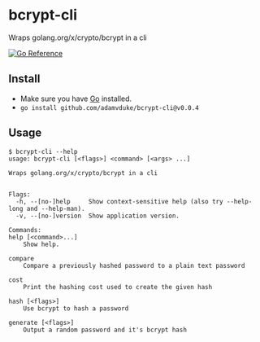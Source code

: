 # bcrypt-cli

Wraps golang.org/x/crypto/bcrypt in a cli

[![Go Reference](https://pkg.go.dev/badge/github.com/adamvduke/bcrypt-cli.svg)](https://pkg.go.dev/github.com/adamvduke/bcrypt-cli)

## Install

- Make sure you have [Go](https://golang.org/doc/install) installed.
- `go install github.com/adamvduke/bcrypt-cli@v0.0.4`

## Usage

```
$ bcrypt-cli --help
usage: bcrypt-cli [<flags>] <command> [<args> ...]

Wraps golang.org/x/crypto/bcrypt in a cli


Flags:
  -h, --[no-]help     Show context-sensitive help (also try --help-long and --help-man).
  -v, --[no-]version  Show application version.

Commands:
help [<command>...]
    Show help.

compare
    Compare a previously hashed password to a plain text password

cost
    Print the hashing cost used to create the given hash

hash [<flags>]
    Use bcrypt to hash a password

generate [<flags>]
    Output a random password and it's bcrypt hash
```
